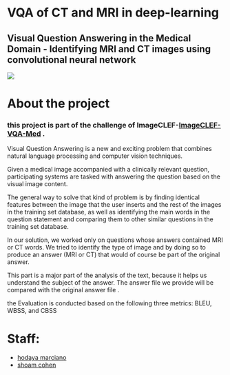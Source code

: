 # VQA of CT and MRI in deep-learning

## Visual Question Answering in the Medical Domain - Identifying  MRI and CT images using  convolutional neural network 
![](https://github.com/shoamco/VQA-of-CT-and-MRI-in-deep-learning/blob/master/pics/logo.jpg)

# About the project
### this project is part of the challenge of ImageCLEF-[ImageCLEF-VQA-Med](https://www.imageclef.org/2018/VQA-Med) .

Visual Question Answering is a new and exciting problem that combines natural language processing and computer vision techniques.

Given a medical image accompanied with a clinically relevant question, participating systems are tasked with answering the question based on the visual image content.


The general way to solve that kind of problem is by finding identical features between the image that the user inserts and the rest of the images in the training set database, as well as identifying the main words in the question statement and comparing them to other similar questions in the training set database.

In our solution, we worked only on questions whose answers contained MRI or CT words.
We tried to identify the type of image and by doing so to produce an answer (MRI or CT) that would of course be part of the original answer.

This part is a major part of the analysis of the text, because it helps us understand the subject of the answer.
The answer file we provide will be compared with the original answer file .

the Evaluation is conducted based on the following three metrics: BLEU, WBSS, and CBSS
 
# Staff:
* [hodaya marciano](https://github.com/hodayamar)
* [shoam cohen](https://github.com/shoamco/)
